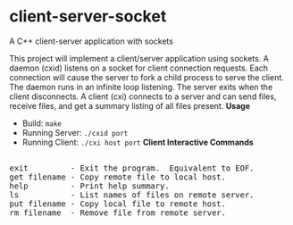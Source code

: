 # client-server-socket
A C++ client-server application with sockets

This project will implement a client/server application using sockets. A daemon (cxid) listens on a socket for client connection requests. Each connection will cause the server to fork a child process to serve the client. The daemon runs in an infinite loop listening. The server exits when the client disconnects. A client (cxi) connects to a server and can send files, receive files, and get a summary listing of all files present.
**Usage**
- Build: ``make``
- Running Server: ``./cxid port``
- Running Client: ``./cxi host port``
**Client Interactive Commands**
<pre>

exit         - Exit the program.  Equivalent to EOF.
get filename - Copy remote file to local host.
help         - Print help summary.
ls           - List names of files on remote server.
put filename - Copy local file to remote host.
rm filename  - Remove file from remote server.
</pre>
